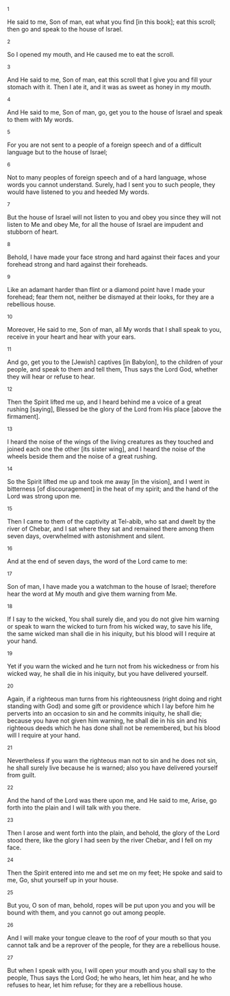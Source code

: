 <sup>1</sup> 

He said to me, Son of man, eat what you find [in this book]; eat this scroll; then go and speak to the house of Israel. 

<sup>2</sup> 

So I opened my mouth, and He caused me to eat the scroll. 

<sup>3</sup> 

And He said to me, Son of man, eat this scroll that I give you and fill your stomach with it. Then I ate it, and it was as sweet as honey in my mouth. 

<sup>4</sup> 

And He said to me, Son of man, go, get you to the house of Israel and speak to them with My words. 

<sup>5</sup> 

For you are not sent to a people of a foreign speech and of a difficult language but to the house of Israel; 

<sup>6</sup> 

Not to many peoples of foreign speech and of a hard language, whose words you cannot understand. Surely, had I sent you to such people, they would have listened to you and heeded My words. 

<sup>7</sup> 

But the house of Israel will not listen to you and obey you since they will not listen to Me and obey Me, for all the house of Israel are impudent and stubborn of heart. 

<sup>8</sup> 

Behold, I have made your face strong and hard against their faces and your forehead strong and hard against their foreheads. 

<sup>9</sup> 

Like an adamant harder than flint or a diamond point have I made your forehead; fear them not, neither be dismayed at their looks, for they are a rebellious house. 

<sup>10</sup> 

Moreover, He said to me, Son of man, all My words that I shall speak to you, receive in your heart and hear with your ears. 

<sup>11</sup> 

And go, get you to the [Jewish] captives [in Babylon], to the children of your people, and speak to them and tell them, Thus says the Lord God, whether they will hear or refuse to hear. 

<sup>12</sup> 

Then the Spirit lifted me up, and I heard behind me a voice of a great rushing [saying], Blessed be the glory of the Lord from His place [above the firmament]. 

<sup>13</sup> 

I heard the noise of the wings of the living creatures as they touched and joined each one the other [its sister wing], and I heard the noise of the wheels beside them and the noise of a great rushing. 

<sup>14</sup> 

So the Spirit lifted me up and took me away [in the vision], and I went in bitterness [of discouragement] in the heat of my spirit; and the hand of the Lord was strong upon me. 

<sup>15</sup> 

Then I came to them of the captivity at Tel-abib, who sat and dwelt by the river of Chebar, and I sat where they sat and remained there among them seven days, overwhelmed with astonishment and silent. 

<sup>16</sup> 

And at the end of seven days, the word of the Lord came to me: 

<sup>17</sup> 

Son of man, I have made you a watchman to the house of Israel; therefore hear the word at My mouth and give them warning from Me. 

<sup>18</sup> 

If I say to the wicked, You shall surely die, and you do not give him warning or speak to warn the wicked to turn from his wicked way, to save his life, the same wicked man shall die in his iniquity, but his blood will I require at your hand. 

<sup>19</sup> 

Yet if you warn the wicked and he turn not from his wickedness or from his wicked way, he shall die in his iniquity, but you have delivered yourself. 

<sup>20</sup> 

Again, if a righteous man turns from his righteousness (right doing and right standing with God) and some gift or providence which I lay before him he perverts into an occasion to sin and he commits iniquity, he shall die; because you have not given him warning, he shall die in his sin and his righteous deeds which he has done shall not be remembered, but his blood will I require at your hand. 

<sup>21</sup> 

Nevertheless if you warn the righteous man not to sin and he does not sin, he shall surely live because he is warned; also you have delivered yourself from guilt. 

<sup>22</sup> 

And the hand of the Lord was there upon me, and He said to me, Arise, go forth into the plain and I will talk with you there. 

<sup>23</sup> 

Then I arose and went forth into the plain, and behold, the glory of the Lord stood there, like the glory I had seen by the river Chebar, and I fell on my face. 

<sup>24</sup> 

Then the Spirit entered into me and set me on my feet; He spoke and said to me, Go, shut yourself up in your house. 

<sup>25</sup> 

But you, O son of man, behold, ropes will be put upon you and you will be bound with them, and you cannot go out among people. 

<sup>26</sup> 

And I will make your tongue cleave to the roof of your mouth so that you cannot talk and be a reprover of the people, for they are a rebellious house. 

<sup>27</sup> 

But when I speak with you, I will open your mouth and you shall say to the people, Thus says the Lord God; he who hears, let him hear, and he who refuses to hear, let him refuse; for they are a rebellious house.
